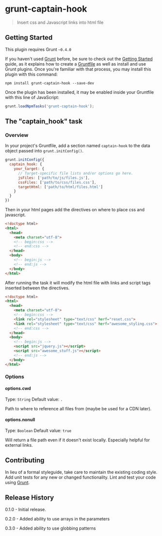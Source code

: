# grunt-captain-hook

> Insert css and Javascript links into html file

## Getting Started
This plugin requires Grunt `~0.4.0`

If you haven't used [Grunt](http://gruntjs.com/) before, be sure to check out the [Getting Started](http://gruntjs.com/getting-started) guide, as it explains how to create a [Gruntfile](http://gruntjs.com/sample-gruntfile) as well as install and use Grunt plugins. Once you're familiar with that process, you may install this plugin with this command:

```shell
npm install grunt-captain-hook --save-dev
```

Once the plugin has been installed, it may be enabled inside your Gruntfile with this line of JavaScript:

```js
grunt.loadNpmTasks('grunt-captain-hook');
```

## The "captain_hook" task

### Overview
In your project's Gruntfile, add a section named `captain-hook` to the data object passed into `grunt.initConfig()`.

```js
grunt.initConfig({
  captain_hook: {
    your_target: {
      // Target-specific file lists and/or options go here.
      jsFiles: ['path/to/js/files.js'],
      cssFiles: ['path/to/css/files.css'],
      targetHtml: ['path/to/html/files.html']
    }
  }
})
```

Then in your html pages add the directives on where to place css and javascript.

```html
<!doctype html>
<html>
  <head>
    <meta charset="utf-8">
    <!-- begin:css -->
    <!-- end:css -->
  </head>
  <body>
    <!-- begin:js -->
    <!-- end:js -->
  </body>
</html>
```

After running the task it will modify the html file with links and script tags inserted between the directives.


```html
<!doctype html>
<html>
  <head>
    <meta charset="utf-8">
    <!-- begin:css -->
    <link rel="stylesheet" type="text/css" herf="reset.css">
    <link rel="stylesheet" type="text/css" herf="awesome_styling.css">
    <!-- end:css -->
  </head>
  <body>
    <!-- begin:js -->
    <script src="jquery.js"></script>
    <script src="awesome_stuff.js"></script>
    <!-- end:js -->
  </body>
</html>
```

### Options

#### options.cwd
Type: `String`
Default value: `.`

Path to where to reference all files from (maybe be used for a CDN later).

#### options.nonull
Type: `Boolean`
Default value: `true`

Will return a file path even if it doesn't exist locally. Especially helpful for external links.

## Contributing
In lieu of a formal styleguide, take care to maintain the existing coding style. Add unit tests for any new or changed functionality. Lint and test your code using [Grunt](http://gruntjs.com/).

## Release History
0.1.0 - Initial release.

0.2.0 - Added ability to use arrays in the parameters

0.3.0 - Added ability to use globbing patterns
